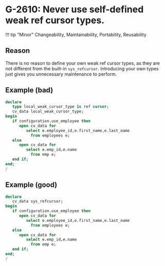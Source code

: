 # G-2610: Never use self-defined weak ref cursor types.

!!! tip "Minor"
    Changeability, Maintainability, Portability, Reusability

## Reason

There is no reason to define your own weak ref cursor types, as they are not different from the built-in `sys_refcursor`. Introducing your own types just gives you unnecessary maintenance to perform.

## Example (bad)

``` sql
declare
   type local_weak_cursor_type is ref cursor;
   cv_data local_weak_cursor_type;
begin
   if configuration.use_employee then
      open cv_data for
         select e.employee_id,e.first_name,e.last_name
           from employees e;
   else
      open cv_data for
         select e.emp_id,e.name
           from emp e;
   end if;
end;
/
```

## Example (good)

``` sql
declare
   cv_data sys_refcursor;
begin
   if configuration.use_employee then
      open cv_data for
         select e.employee_id,e.first_name,e.last_name
           from employees e;
   else
      open cv_data for
         select e.emp_id,e.name
           from emp e;
   end if;
end;
/
```